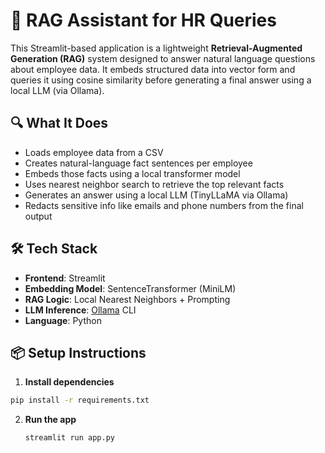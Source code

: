 # 🧠 RAG Assistant for HR Queries

This Streamlit-based application is a lightweight **Retrieval-Augmented Generation (RAG)** system designed to answer natural language questions about employee data. It embeds structured data into vector form and queries it using cosine similarity before generating a final answer using a local LLM (via Ollama).

## 🔍 What It Does
- Loads employee data from a CSV  
- Creates natural-language fact sentences per employee  
- Embeds those facts using a local transformer model  
- Uses nearest neighbor search to retrieve the top relevant facts  
- Generates an answer using a local LLM (TinyLLaMA via Ollama)  
- Redacts sensitive info like emails and phone numbers from the final output  

## 🛠️ Tech Stack
- **Frontend**: Streamlit  
- **Embedding Model**: SentenceTransformer (MiniLM)  
- **RAG Logic**: Local Nearest Neighbors + Prompting  
- **LLM Inference**: [Ollama](https://ollama.com/) CLI  
- **Language**: Python  

## 📦 Setup Instructions
1. **Install dependencies**  
```bash
pip install -r requirements.txt
```
2. **Run the app**
   ```bash
   streamlit run app.py
```
